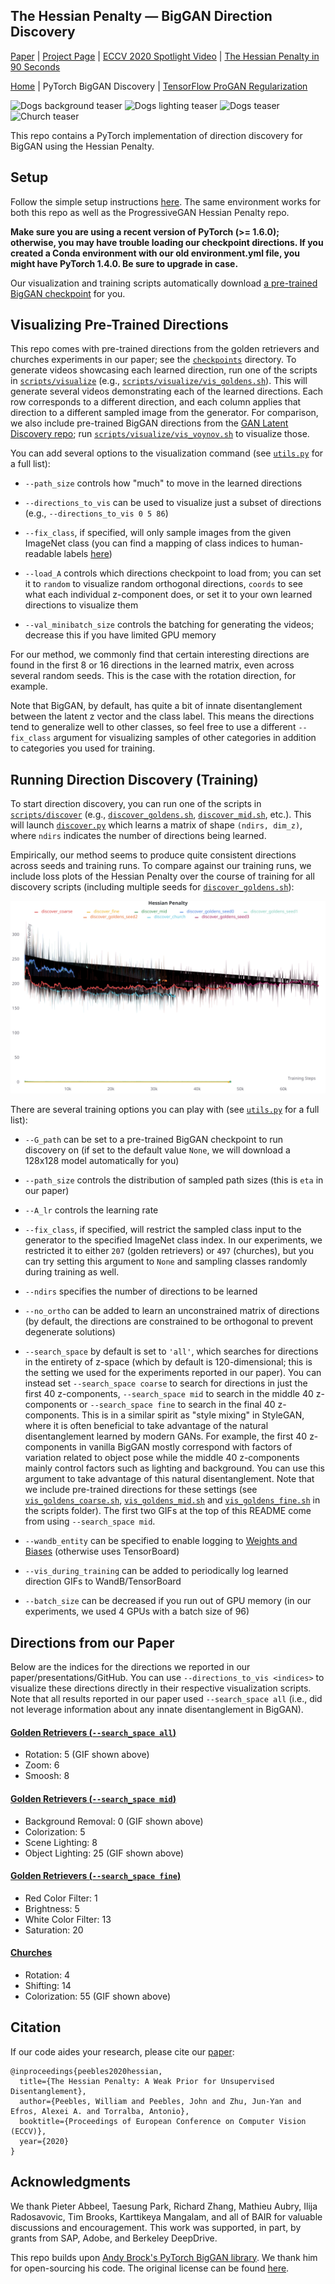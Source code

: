 ## The Hessian Penalty &mdash; BigGAN Direction Discovery

[Paper](https://arxiv.org/abs/2008.10599) | [Project Page](https://www.wpeebles.com/hessian-penalty) | [ECCV 2020 Spotlight Video](https://youtu.be/uZyIcTkSSXA) | [The Hessian Penalty in 90 Seconds](https://youtu.be/jPl-0EN6S1w)

[Home](../README.md) | PyTorch BigGAN Discovery | [TensorFlow ProGAN Regularization](../progan_experiments)

![Dogs background teaser](../teaser_images/dogs_bg.gif)
![Dogs lighting teaser](../teaser_images/dogs_light.gif)
![Dogs teaser](../teaser_images/dogs_ours.gif)
![Church teaser](../teaser_images/church_colorize.gif)

This repo contains a PyTorch implementation of direction discovery for BigGAN using the Hessian Penalty.

## Setup

Follow the simple setup instructions [here](../README.md#getting-started). The same environment works for both this repo as well as the ProgressiveGAN Hessian Penalty repo.

**Make sure you are using a recent version of PyTorch (>= 1.6.0); otherwise, you may have trouble loading our checkpoint directions. If you created a Conda environment with our old environment.yml file, you might have PyTorch 1.4.0. Be sure to upgrade in case.**

Our visualization and training scripts automatically download [a pre-trained BigGAN checkpoint](https://drive.google.com/file/d/1nAle7FCVFZdix2--ks0r5JBkFnKw8ctW/view) for you.

## Visualizing Pre-Trained Directions

This repo comes with pre-trained directions from the golden retrievers and churches experiments in our paper; see the [`checkpoints`](checkpoints) directory. To generate videos showcasing each learned direction, run one of the scripts in [`scripts/visualize`](scripts/visualize) (e.g., [`scripts/visualize/vis_goldens.sh`](scripts/visualize/vis_goldens.sh)). This will generate several videos demonstrating each of the learned directions. Each row corresponds to a different direction, and each column applies that direction to a different sampled image from the generator. For comparison, we also include pre-trained BigGAN directions from the [GAN Latent Discovery repo](https://github.com/anvoynov/GANLatentDiscovery); run [`scripts/visualize/vis_voynov.sh`](scripts/visualize/vis_voynov.sh) to visualize those.

You can add several options to the visualization command (see [`utils.py`](utils.py) for a full list):

* `--path_size` controls how "much" to move in the learned directions

* `--directions_to_vis` can be used to visualize just a subset of directions (e.g., `--directions_to_vis 0 5 86`)

* `--fix_class`, if specified, will only sample images from the given ImageNet class (you can find a mapping of class indices to human-readable labels [here](https://gist.github.com/yrevar/942d3a0ac09ec9e5eb3a))

* `--load_A` controls which directions checkpoint to load from; you can set it to `random` to visualize random orthogonal directions, `coords` to see what each individual z-component does, or set it to your own learned directions to visualize them

* `--val_minibatch_size` controls the batching for generating the videos; decrease this if you have limited GPU memory

For our method, we commonly find that certain interesting directions are found in the first 8 or 16 directions in the learned matrix, even across several random seeds. This is the case with the rotation direction, for example.

Note that BigGAN, by default, has quite a bit of innate disentanglement between the latent z vector and the class label. This means the directions tend to generalize well to other classes, so feel free to use a different `--fix_class` argument for visualizing samples of other categories in addition to categories you used for training.

## Running Direction Discovery (Training)

To start direction discovery, you can run one of the scripts in [`scripts/discover`](scripts/discover) (e.g., [`discover_goldens.sh`](scripts/discover/discover_goldens.sh), [`discover_mid.sh`](scripts/discover/discover_mid.sh), etc.). This will launch [`discover.py`](discover.py) which learns a matrix of shape `(ndirs, dim_z)`, where `ndirs` indicates the number of directions being learned.

Empirically, our method seems to produce quite consistent directions across seeds and training runs. To compare against our training runs, we include loss plots of the Hessian Penalty over the course of training for all discovery scripts (including multiple seeds for [`discover_goldens.sh`](scripts/discover/discover_goldens.sh)):

![losses](training_loss.svg)

There are several training options you can play with (see [`utils.py`](utils.py) for a full list):

* `--G_path` can be set to a pre-trained BigGAN checkpoint to run discovery on (if set to the default value `None`, we will download a 128x128 model automatically for you)

* `--path_size` controls the distribution of sampled path sizes (this is `eta` in our paper)

* `--A_lr` controls the learning rate

* `--fix_class`, if specified, will restrict the sampled class input to the generator to the specified ImageNet class index. In our experiments, we restricted it to either `207` (golden retrievers) or `497` (churches), but you can try setting this argument to `None` and sampling classes randomly during training as well.

* `--ndirs` specifies the number of directions to be learned

* `--no_ortho` can be added to learn an unconstrained matrix of directions (by default, the directions are constrained to be orthogonal to prevent degenerate solutions)

* `--search_space` by default is set to `'all'`, which searches for directions in the entirety of z-space (which by default is 120-dimensional; this is the setting we used for the experiments reported in our paper). You can instead set `--search_space coarse` to search for directions in just the first 40 z-components, `--search_space mid` to search in the middle 40 z-components or `--search_space fine` to search in the final 40 z-components. This is in a similar spirit as "style mixing" in StyleGAN, where it is often beneficial to take advantage of the natural disentanglement learned by modern GANs. For example, the first 40 z-components in vanilla BigGAN mostly correspond with factors of variation related to object pose while the middle 40 z-components mainly control factors such as lighting and background. You can use this argument to take advantage of this natural disentanglement. Note that we include pre-trained directions for these settings (see [`vis_goldens_coarse.sh`](scripts/visualize/vis_goldens_coarse.sh), [`vis_goldens_mid.sh`](scripts/visualize/vis_goldens_mid.sh) and [`vis_goldens_fine.sh`](scripts/visualize/vis_goldens_fine.sh) in the scripts folder). The first two GIFs at the top of this README come from using `--search_space mid`.  

* `--wandb_entity` can be specified to enable logging to [Weights and Biases](https://wandb.com) (otherwise uses TensorBoard)

* `--vis_during_training` can be added to periodically log learned direction GIFs to WandB/TensorBoard

* `--batch_size` can be decreased if you run out of GPU memory (in our experiments, we used 4 GPUs with a batch size of 96)


## Directions from our Paper

Below are the indices for the directions we reported in our paper/presentations/GitHub. You can use `--directions_to_vis <indices>` to visualize these directions directly in their respective visualization scripts. Note that all results reported in our paper used `--search_space all` (i.e., did not leverage information about any innate disentanglement in BigGAN).

#### [Golden Retrievers (`--search_space all`)](scripts/visualize/vis_goldens.sh)
* Rotation: 5 (GIF shown above)
* Zoom: 6
* Smoosh: 8

#### [Golden Retrievers (`--search_space mid`)](scripts/visualize/vis_goldens_mid.sh)
* Background Removal: 0 (GIF shown above)
* Colorization: 5
* Scene Lighting: 8
* Object Lighting: 25 (GIF shown above)

#### [Golden Retrievers (`--search_space fine`)](scripts/visualize/vis_goldens_fine.sh)
* Red Color Filter: 1
* Brightness: 5
* White Color Filter: 13
* Saturation: 20

#### [Churches](scripts/visualize/vis_church.sh)
* Rotation: 4
* Shifting: 14
* Colorization: 55 (GIF shown above)

## Citation

If our code aides your research, please cite our [paper](https://arxiv.org/pdf/2008.10599.pdf):
```
@inproceedings{peebles2020hessian,
  title={The Hessian Penalty: A Weak Prior for Unsupervised Disentanglement},
  author={Peebles, William and Peebles, John and Zhu, Jun-Yan and Efros, Alexei A. and Torralba, Antonio},
  booktitle={Proceedings of European Conference on Computer Vision (ECCV)},
  year={2020}
}
```

## Acknowledgments

We thank Pieter Abbeel, Taesung Park, Richard Zhang, Mathieu Aubry, Ilija Radosavovic, Tim Brooks, Karttikeya Mangalam, and all of BAIR for valuable discussions and encouragement. This work was supported, in part, by grants from SAP, Adobe, and Berkeley DeepDrive.

This repo builds upon [Andy Brock's PyTorch BigGAN library](https://github.com/ajbrock/BigGAN-PyTorch). We thank him for open-sourcing his code. The original license can be found [here](BIGGAN_LICENSE).
